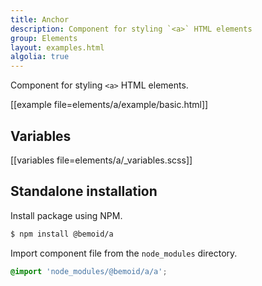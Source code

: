 ```yaml
---
title: Anchor
description: Component for styling `<a>` HTML elements
group: Elements
layout: examples.html
algolia: true
---
```


Component for styling `<a>` HTML elements.

[[example file=elements/a/example/basic.html]]

## Variables

[[variables file=elements/a/_variables.scss]]

## Standalone installation

Install package using NPM.

```bash
$ npm install @bemoid/a
```

Import component file from the `node_modules` directory.

```scss
@import 'node_modules/@bemoid/a/a';
```
